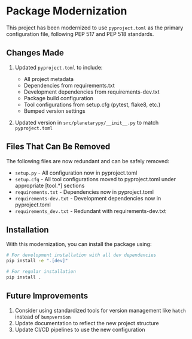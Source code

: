 # Package Modernization

This project has been modernized to use `pyproject.toml` as the primary configuration file, following PEP 517 and PEP 518 standards.

## Changes Made

1. Updated `pyproject.toml` to include:
   - All project metadata
   - Dependencies from requirements.txt
   - Development dependencies from requirements-dev.txt
   - Package build configuration
   - Tool configurations from setup.cfg (pytest, flake8, etc.)
   - Bumped version settings

2. Updated version in `src/planetarypy/__init__.py` to match `pyproject.toml`

## Files That Can Be Removed

The following files are now redundant and can be safely removed:

- `setup.py` - All configuration now in pyproject.toml
- `setup.cfg` - All tool configurations moved to pyproject.toml under appropriate [tool.*] sections
- `requirements.txt` - Dependencies now in pyproject.toml
- `requirements-dev.txt` - Development dependencies now in pyproject.toml
- `requirements_dev.txt` - Redundant with requirements-dev.txt

## Installation

With this modernization, you can install the package using:

```bash
# For development installation with all dev dependencies
pip install -e ".[dev]"

# For regular installation
pip install .
```

## Future Improvements

1. Consider using standardized tools for version management like `hatch` instead of `bumpversion`
2. Update documentation to reflect the new project structure
3. Update CI/CD pipelines to use the new configuration 